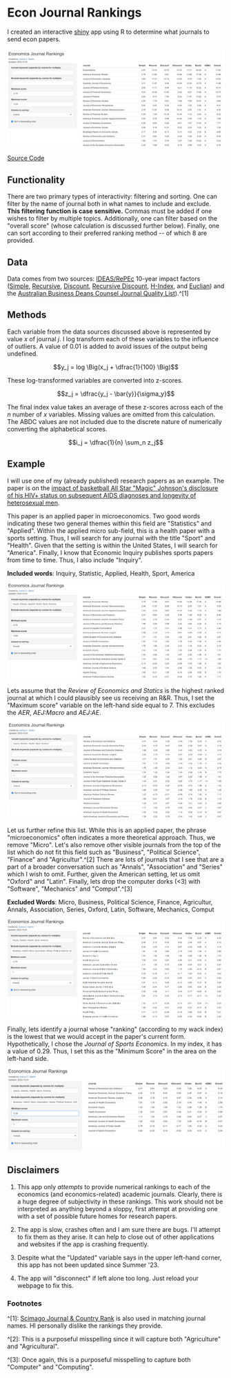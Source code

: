 # Econ Journal Rankings

I created an interactive [shiny](https://shiny.posit.co/) app using R to determine what journals to send econ papers. 

<a href="https://joshua-c-martin.shinyapps.io/EconJournalRankings1/"><img src="website_screenshot.png"></a>

[Source Code](https://github.com/joshmartinecon/econ-journal-rankings/tree/main/code%20and%20data)

## Functionality

There are two primary types of interactivity: filtering and sorting. One can filter by the name of journal both in what names to include and exclude. **This filtering function is case sensitive.** Commas must be added if one wishes to filter by multiple topics.  Additionally, one can filter based on the "overall score" (whose calculation is discussed further below). Finally, one can sort according to their preferred ranking method -- of which 8 are provided.

## Data 

Data comes from two sources: [IDEAS/RePEc](https://ideas.repec.org/) 10-year impact factors ([Simple](https://ideas.repec.org/top/top.journals.simple10.html), [Recursive](https://ideas.repec.org/top/top.series.recurse10.html), [Discount](https://ideas.repec.org/top/top.series.discount10.html), [Recursive Discount](https://ideas.repec.org/top/top.series.rdiscount10.html), [H-Index](https://ideas.repec.org/top/top.series.hindex10.html),
and [Euclian](https://ideas.repec.org/top/top.series.euclid10.html)) and the [Australian Business Deans Counsel Journal Quality List](https://abdc.edu.au/abdc-journal-quality-list/)).^[1]

## Methods

Each variable from the data sources discussed above is represented by value $x$ of journal $j$. I log transform each of these variables to the influence of outliers. A value of 0.01 is added to avoid issues of the output being undefined.

$$y_j = log \Big(x_j + \dfrac{1}{100} \Big)$$

These log-transformed variables are converted into z-scores.

$$z_j = \dfrac{y_j - \bar{y}}{\sigma_y}$$

The final index value takes an average of these z-scores across each of the $n$ number of $x$ variables. Missing values are omitted from this calculation. The ABDC values are not included due to the discrete nature of numerically converting the alphabetical scores.

$$i_j = \dfrac{1}{n} \sum_n z_j$$

## Example

I will use one of my (already published) research papers as an example. The paper is on the [impact of basketball All Star "Magic" Johnson's disclosure of his HIV+ status on subsequent AIDS diagnoses and longevity of heterosexual men](https://doi.org/10.1002/hec.4712).

This paper is an applied paper in microeconomics. Two good words indicating these two general themes within this field are "Statistics" and "Applied". Within the applied micro sub-field, this is a health paper with a sports setting. Thus, I will search for any journal with the title "Sport" and "Health". Given that the setting is within the United States, I will search for "America". Finally, I know that Economic Inquiry publishes sports papers from time to time. Thus, I also include "Inquiry".

**Included words**: Inquiry, Statistic, Applied, Health, Sport, America

<a><img src="example_screenshot0.png"></a>

Lets assume that the *Review of Economics and Statics* is the highest ranked journal at which I could plausibly see us receiving an R&R. Thus, I set the "Maximum score" variable on the left-hand side equal to 7. This excludes the *AER*, *AEJ:Macro* and *AEJ:AE*.

<a><img src="example_screenshot1.png"></a>

Let us further refine this list. While this is an applied paper, the phrase "microeconomics" often indicates a more theoretical approach. Thus, we remove "Micro". Let's also remove other visible journals from the top of the list which do not fit this field such as "Business", "Political Science", "Finance" and "Agricultur".^[2] There are lots of journals that I see that are a part of a broader conversation such as "Annals", "Association" and "Series" which I wish to omit. Further, given the American setting, let us omit "Oxford" and "Latin". Finally, lets drop the computer dorks (<3) with "Software", "Mechanics" and "Comput".^[3]

**Excluded Words**: Micro, Business, Political Science, Finance, Agricultur, Annals, Association, Series, Oxford, Latin, Software, Mechanics, Comput

<a><img src="example_screenshot2.png"></a>

Finally, lets identify a journal whose "ranking" (according to my wack index) is the lowest that we would accept in the paper's current form. Hypothetically, I chose the *Journal of Sports Economics*. In my index, it has a value of 0.29. Thus, I set this as the "Minimum Score" in the area on the left-hand side.

<a><img src="example_screenshot3.png"></a>

## Disclaimers

1. This app only *attempts* to provide numerical rankings to each of the economics (and economics-related) academic journals. Clearly, there is a huge degree of subjectivity in these rankings. This work should not be interpreted as anything beyond a sloppy, first attempt at providing one with a set of possible future homes for research papers.

2. The app is slow, crashes often and I am sure there are bugs. I'll attempt to fix them as they arise. It can help to close out of other applications and websites if the app is crashing frequently.
  
3. Despite what the "Updated" variable says in the upper left-hand corner, this app has not been updated since Summer '23.

4. The app will "disconnect" if left alone too long. Just reload your webpage to fix this.

### Footnotes

^[1]: [Scimago Journal & Country Rank](https://www.scimagojr.com/) is also used in matching journal names. HI personally dislike the rankings they provide.

^[2]: This is a purposeful misspelling since it will capture both "Agriculture" and "Agricultural".

^[3]: Once again, this is a purposeful misspelling to capture both "Computer" and "Computing".
